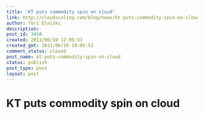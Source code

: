 ```yaml
---
title: 'KT puts commodity spin on cloud'
link: http://cloudscaling.com/blog/news/kt-puts-commodity-spin-on-cloud/
author: Teri Elniski
description: 
post_id: 3410
created: 2011/06/10 12:05:53
created_gmt: 2011/06/10 19:05:53
comment_status: closed
post_name: kt-puts-commodity-spin-on-cloud
status: publish
post_type: post
layout: post
---
```


# KT puts commodity spin on cloud

